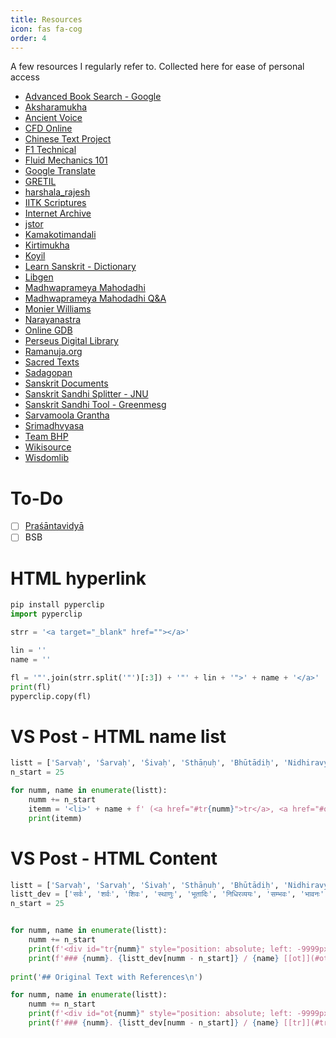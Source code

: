 ```yaml
---
title: Resources
icon: fas fa-cog
order: 4
---
```


A few resources I regularly refer to. Collected here for ease of personal access

- <a target="_blank" href="https://books.google.co.in/advanced_book_search">Advanced Book Search - Google</a>
- <a target="_blank" href="https://aksharamukha.appspot.com/converter">Aksharamukha</a>
- <a target="_blank" href="https://ancientvoice.wikidot.com/">Ancient Voice</a>
- <a target="_blank" href="https://www.cfd-online.com/">CFD Online</a>
- <a target="_blank" href="https://ctext.org/">Chinese Text Project</a>
- <a target="_blank" href="https://www.f1technical.net/">F1 Technical</a>
- <a target="_blank" href="https://www.youtube.com/channel/UCcqQi9LT0ETkRoUu8eYaEkg">Fluid Mechanics 101</a>
- <a target="_blank" href="https://translate.google.co.in/">Google Translate</a>
- <a target="_blank" href="https://gretil.sub.uni-goettingen.de/gretil.html">GRETIL</a>
- <a target="_blank" href="https://sites.google.com/site/harshalarajesh/">harshala_rajesh</a>
- <a target="_blank" href="https://www.gitasupersite.iitk.ac.in/">IITK Scriptures</a>
- <a target="_blank" href="https://archive.org/">Internet Archive</a>
- <a target="_blank" href="https://www.jstor.org/">jstor</a>
- <a target="_blank" href="https://www.kamakotimandali.com/">Kamakotimandali</a>
- <a target="_blank" href="https://kirtimukha.com/">Kirtimukha</a>
- <a target="_blank" href="https://koyil.org/">Koyil</a>
- <a target="_blank" href="https://www.learnsanskrit.cc/">Learn Sanskrit - Dictionary</a>
- <a target="_blank" href="https://www.libgen.is/">Libgen</a>
- <a target="_blank" href="https://madhwaprameyamahodadhi.blogspot.com/">Madhwaprameya Mahodadhi</a>
- <a target="_blank" href="https://sites.google.com/site/madhwaprameyaqa/">Madhwaprameya Mahodadhi Q&A</a>
- <a target="_blank" href="https://www.sanskrit-lexicon.uni-koeln.de/scans/MWScan/2020/web/webtc/indexcaller.php">Monier Williams</a>
- <a target="_blank" href="https://narayanastra.blogspot.com/p/home-page.html">Narayanastra</a>
- <a target="_blank" href="https://www.onlinegdb.com/online_python_compiler">Online GDB</a>
- <a target="_blank" href="https://www.perseus.tufts.edu/hopper/">Perseus Digital Library</a>
- <a target="_blank" href="https://ramanuja.org/sri/Web/Index">Ramanuja.org</a>
- <a target="_blank" href="https://sacred-texts.com/">Sacred Texts</a>
- <a target="_blank" href="https://www.sadagopan.org/">Sadagopan</a>
- <a target="_blank" href="https://sanskritdocuments.org/">Sanskrit Documents</a>
- <a target="_blank" href="https://sanskrit.jnu.ac.in/sandhi/viccheda.jsp?itext=%E0%A4%AE%E0%A4%A6%E0%A5%8D%E0%A4%AF%E0%A4%BE%E0%A4%9C%E0%A4%BF%E0%A4%A8%E0%A4%83&itrans=&lastChar=#results">Sanskrit Sandhi Splitter - JNU</a>
- <a target="_blank" href="https://greenmesg.org/sanskrit_online_tools/sanskrit_sandhi_tool.php">Sanskrit Sandhi Tool - Greenmesg</a>
- <a target="_blank" href="https://anandamakaranda.in/">Sarvamoola Grantha</a>
- <a target="_blank" href="https://srimadhvyasa.wordpress.com/">Srimadhvyasa</a>
- <a target="_blank" href="https://www.team-bhp.com/">Team BHP</a>
- <a target="_blank" href="https://en.wikisource.org/wiki/Wikisource:Books">Wikisource</a>
- <a target="_blank" href="https://www.wisdomlib.org/">Wisdomlib</a>

# To-Do

- [ ] <a target="_blank" href="https://aurvadahana.github.io/posts/buddhavatara-madhva-perspective/#prasantavidya">Praśāntavidyā</a>
- [ ] BSB

# HTML hyperlink

```python
pip install pyperclip
import pyperclip

strr = '<a target="_blank" href=""></a>'

lin = ''
name = ''

fl = '"'.join(strr.split('"')[:3]) + '"' + lin + '">' + name + '</a>'
print(fl)
pyperclip.copy(fl)
```

# VS Post - HTML name list

```python
listt = ['Sarvaḥ', 'Śarvaḥ', 'Śivaḥ', 'Sthāṇuḥ', 'Bhūtādiḥ', 'Nidhiravyayaḥ', 'Sambhavaḥ', 'Bhāvanaḥ', 'Bhartā', 'Prabhavaḥ', 'Prabhuḥ', 'Īśvaraḥ']
n_start = 25

for numm, name in enumerate(listt):
    numm += n_start
    itemm = '<li>' + name + f' (<a href="#tr{numm}">tr</a>, <a href="#ot{numm}">ot</a>)</li>'
    print(itemm)
```

# VS Post - HTML Content

```python
listt = ['Sarvaḥ', 'Śarvaḥ', 'Śivaḥ', 'Sthāṇuḥ', 'Bhūtādiḥ', 'Nidhiravyayaḥ', 'Sambhavaḥ', 'Bhāvanaḥ', 'Bhartā', 'Prabhavaḥ', 'Prabhuḥ', 'Īśvaraḥ']
listt_dev = ['सर्वः', 'शर्वः', 'शिवः', 'स्थाणुः', 'भूतादिः', 'निधिरव्ययः', 'सम्भवः', 'भावनः', 'भर्ता', 'प्रभवः', 'प्रभुः', 'ईश्वरः']
n_start = 25


for numm, name in enumerate(listt):
    numm += n_start
    print(f'<div id="tr{numm}" style="position: absolute; left: -9999px;">;</div>\n')
    print(f'### {numm}. {listt_dev[numm - n_start]} / {name} [[ot]](#ot{numm})\n')
    
print('## Original Text with References\n')

for numm, name in enumerate(listt):
    numm += n_start
    print(f'<div id="ot{numm}" style="position: absolute; left: -9999px;">;</div>\n')
    print(f'### {numm}. {listt_dev[numm - n_start]} / {name} [[tr]](#tr{numm})\n')
```
